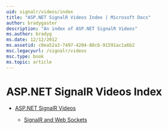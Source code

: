 ```yaml
---
uid: signalr/videos/index
title: "ASP.NET SignalR Videos Index | Microsoft Docs"
author: bradygaster
description: "An index of ASP.NET SignalR Videos"
ms.author: bradyg
ms.date: 12/12/2012
ms.assetid: c0ea52a3-7497-4204-88c6-91591ac1a6b2
msc.legacyurl: /signalr/videos
msc.type: book
ms.topic: article
---
```

# ASP.NET SignalR Videos Index

- [ASP.NET SignalR Videos](getting-started/index.md)

    - [SignalR and Web Sockets](getting-started/signalr-and-web-sockets.md)
